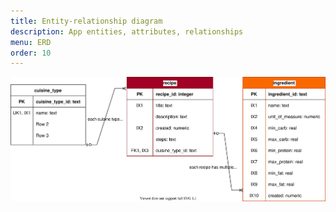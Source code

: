 ```yaml
--- 
title: Entity-relationship diagram
description: App entities, attributes, relationships
menu: ERD
order: 10
---
```


[![ERD_diagram](images/recipe-retriever-erd.svg)](pdf/recipe-retriever-erd.pdf)